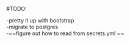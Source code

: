 #TODO:

-pretty it up with bootstrap<br>
-migrate to postgres<br>
-~~figure out how to read from secrets.yml ~~<br>